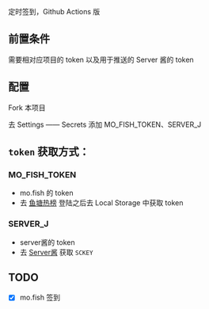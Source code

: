 定时签到，Github Actions 版

## 前置条件
需要相对应项目的 token 以及用于推送的 Server 酱的 token

## 配置
Fork 本项目

去 Settings —— Secrets 添加 MO_FISH_TOKEN、SERVER_J

## `token` 获取方式：
### MO_FISH_TOKEN 
- mo.fish 的 token
- 去 [鱼塘热榜](https://mo.fish/) 登陆之后去 Local Storage 中获取 token


### SERVER_J
- server酱的 token
- 去 [Server酱](http://sc.ftqq.com/?c=code) 获取 `SCKEY`



## TODO
- [x] mo.fish 签到
